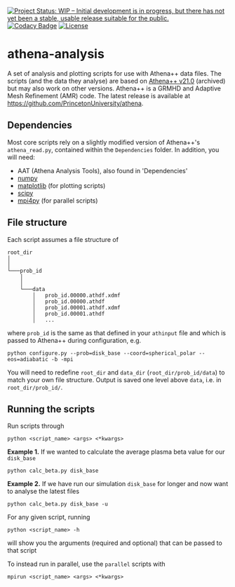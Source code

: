 [![Project Status: WIP – Initial development is in progress, but there has not yet been a stable, usable release suitable for the public.](https://www.repostatus.org/badges/latest/wip.svg)](https://www.repostatus.org/#wip)
[![Codacy Badge](https://app.codacy.com/project/badge/Grade/fa3ffef347fd481bb44b5a1f6c1042e9)](https://www.codacy.com/gh/paytonrodman/athena-analysis/dashboard?utm_source=github.com&amp;utm_medium=referral&amp;utm_content=paytonrodman/athena-analysis&amp;utm_campaign=Badge_Grade)
[![License](https://img.shields.io/badge/License-BSD%203--Clause-blue.svg)](https://opensource.org/licenses/BSD-3-Clause)

# athena-analysis

A set of analysis and plotting scripts for use with Athena++ data files. The scripts (and the data they analyse) are based on [Athena++ v21.0](https://github.com/PrincetonUniversity/athena-public-version/releases/tag/v21.0) (archived) but may also work on other versions. Athena++ is a GRMHD and Adaptive Mesh Refinement (AMR) code. The latest release is available at https://github.com/PrincetonUniversity/athena.

## Dependencies

Most core scripts rely on a slightly modified version of Athena++'s `athena_read.py`, contained within the `Dependencies` folder. In addition, you will need:

  - AAT (Athena Analysis Tools), also found in 'Dependencies'
  - [numpy](https://numpy.org/)
  - [matplotlib](https://matplotlib.org/) (for plotting scripts)
  - [scipy](https://www.scipy.org/)
  - [mpi4py](https://pypi.org/project/mpi4py/) (for parallel scripts)

## File structure

Each script assumes a file structure of

```
root_dir
│
│
└───prob_id
    │
    │
    └───data
        │   prob_id.00000.athdf.xdmf
        │   prob_id.00000.athdf
        │   prob_id.00001.athdf.xdmf
        │   prob_id.00001.athdf
        │   ...
```

where `prob_id` is the same as that defined in your `athinput` file and which is passed to Athena++ during configuration, e.g.

`python configure.py --prob=disk_base --coord=spherical_polar --eos=adiabatic -b -mpi`

You will need to redefine `root_dir` and `data_dir` (`root_dir/prob_id/data`) to match your own file structure. Output is saved one level above `data`, i.e. in `root_dir/prob_id/`.

## Running the scripts

Run scripts through

`python <script_name> <args> <*kwargs>`

**Example 1.** If we wanted to calculate the average plasma beta value for our `disk_base`

`python calc_beta.py disk_base`

**Example 2.** If we have run our simulation `disk_base` for longer and now want to analyse the latest files

`python calc_beta.py disk_base -u`

For any given script, running

`python <script_name> -h`

will show you the arguments (required and optional) that can be passed to that script

To instead run in parallel, use the `parallel` scripts with

`mpirun <script_name> <args> <*kwargs>`
